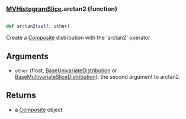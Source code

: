 ### [MVHistogramSlice](MVHistogramSlice.md).arctan2 (function)


```py

def arctan2(self, other)

```



Create a [Composite](Composite.md) distribution with the 'arctan2' operator

Arguments
----------
* `other` (float, [BaseUnivariateDistribution](BaseUnivariateDistribution.md) or [BaseMultivariateSliceDistribution](BaseMultivariateSliceDistribution.md)): the second argument to arctan2.

Returns
-----------
* a [Composite](Composite.md) object

